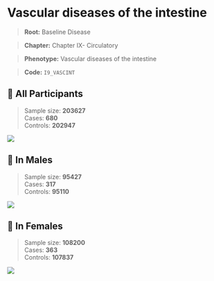 # Vascular diseases of the intestine

> **Root:** Baseline Disease  

> **Chapter:** Chapter IX- Circulatory  

> **Phenotype:** Vascular diseases of the intestine  

> **Code:** `I9_VASCINT`

## 🧪 All Participants  
> Sample size: **203627**  
> Cases: **680**  
> Controls: **202947**
<img src="/Disease/Figures/ALL/Incidence/I9_VASCINT.png"/>
<CsvTable src="/public/Disease/Data/ALL/Incidence/COX_I9_VASCINT.csv" label="🔍 View full results" />

## 👨 In Males  
> Sample size: **95427**  
> Cases: **317**  
> Controls: **95110**
<img src="/Disease/Figures/Male/Incidence/I9_VASCINT.png"/>
<CsvTable src="/public/Disease/Data/Male/Incidence/COX_I9_VASCINT.csv" label="🔍 View full results" />

## 👩 In Females  
> Sample size: **108200**  
> Cases: **363**  
> Controls: **107837**
<img src="/Disease/Figures/Female/Incidence/I9_VASCINT.png"/>
<CsvTable src="/public/Disease/Data/Female/Incidence/COX_I9_VASCINT.csv" label="🔍 View full results" />
